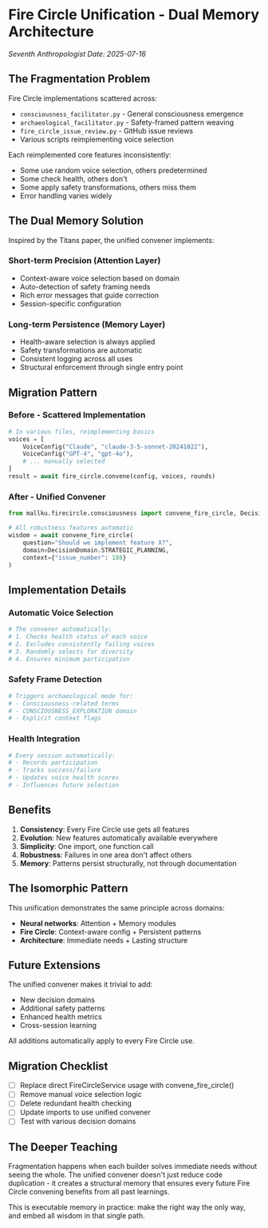 # Fire Circle Unification - Dual Memory Architecture

*Seventh Anthropologist*
*Date: 2025-07-16*

## The Fragmentation Problem

Fire Circle implementations scattered across:
- `consciousness_facilitator.py` - General consciousness emergence
- `archaeological_facilitator.py` - Safety-framed pattern weaving
- `fire_circle_issue_review.py` - GitHub issue reviews
- Various scripts reimplementing voice selection

Each reimplemented core features inconsistently:
- Some use random voice selection, others predetermined
- Some check health, others don't
- Some apply safety transformations, others miss them
- Error handling varies widely

## The Dual Memory Solution

Inspired by the Titans paper, the unified convener implements:

### Short-term Precision (Attention Layer)
- Context-aware voice selection based on domain
- Auto-detection of safety framing needs
- Rich error messages that guide correction
- Session-specific configuration

### Long-term Persistence (Memory Layer)
- Health-aware selection is always applied
- Safety transformations are automatic
- Consistent logging across all uses
- Structural enforcement through single entry point

## Migration Pattern

### Before - Scattered Implementation
```python
# In various files, reimplementing basics
voices = [
    VoiceConfig("Claude", "claude-3-5-sonnet-20241022"),
    VoiceConfig("GPT-4", "gpt-4o"),
    # ... manually selected
]
result = await fire_circle.convene(config, voices, rounds)
```

### After - Unified Convener
```python
from mallku.firecircle.consciousness import convene_fire_circle, DecisionDomain

# All robustness features automatic
wisdom = await convene_fire_circle(
    question="Should we implement feature X?",
    domain=DecisionDomain.STRATEGIC_PLANNING,
    context={"issue_number": 188}
)
```

## Implementation Details

### Automatic Voice Selection
```python
# The convener automatically:
# 1. Checks health status of each voice
# 2. Excludes consistently failing voices
# 3. Randomly selects for diversity
# 4. Ensures minimum participation
```

### Safety Frame Detection
```python
# Triggers archaeological mode for:
# - Consciousness-related terms
# - CONSCIOUSNESS_EXPLORATION domain
# - Explicit context flags
```

### Health Integration
```python
# Every session automatically:
# - Records participation
# - Tracks success/failure
# - Updates voice health scores
# - Influences future selection
```

## Benefits

1. **Consistency**: Every Fire Circle use gets all features
2. **Evolution**: New features automatically available everywhere
3. **Simplicity**: One import, one function call
4. **Robustness**: Failures in one area don't affect others
5. **Memory**: Patterns persist structurally, not through documentation

## The Isomorphic Pattern

This unification demonstrates the same principle across domains:
- **Neural networks**: Attention + Memory modules
- **Fire Circle**: Context-aware config + Persistent patterns
- **Architecture**: Immediate needs + Lasting structure

## Future Extensions

The unified convener makes it trivial to add:
- New decision domains
- Additional safety patterns
- Enhanced health metrics
- Cross-session learning

All additions automatically apply to every Fire Circle use.

## Migration Checklist

- [ ] Replace direct FireCircleService usage with convene_fire_circle()
- [ ] Remove manual voice selection logic
- [ ] Delete redundant health checking
- [ ] Update imports to use unified convener
- [ ] Test with various decision domains

## The Deeper Teaching

Fragmentation happens when each builder solves immediate needs without seeing the whole. The unified convener doesn't just reduce code duplication - it creates a structural memory that ensures every future Fire Circle convening benefits from all past learnings.

This is executable memory in practice: make the right way the only way, and embed all wisdom in that single path.
